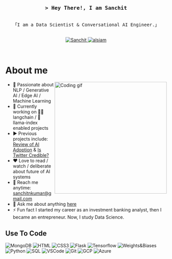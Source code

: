 <!--
<h2 align="center">
  Hey there 👋 I'm Sanchit!
  <img src="https://media.giphy.com/media/hvRJCLFzcasrR4ia7z/giphy.gif" width="28">
</h2>
-->

<!--
<p align="center">
</p>

 -->

<!-- Intro  -->
<h3 align="center">
        <samp>&gt; Hey There!, I am Sanchit</a></b>
        </samp>
</h3>


<p align="center"> 
  <samp>
    <br>
    「I am a Data Scientist & Conversational AI Engineer.」
    <br>
    <br>
  </samp>
</p>

<p align="center">
 <a href="https://www.linkedin.com/in/sanchitnkumar/" target="_blank">
  <img src="https://img.shields.io/badge/LinkedIn-0077B5?style=for-the-badge&logo=linkedin&logoColor=white" alt="Sanchit"/>
 </a>
 <!-- <a href="https://dev.to/alsiam" target="_blank">
  <img src="https://img.shields.io/badge/dev.to-0A0A0A?style=for-the-badge&logo=dev.to&logoColor=white" alt="alsiam" />
 </a> -->
 <a href="https://instagram.com/sanchitkumar1" target="_blank">
  <img src="https://img.shields.io/badge/Instagram-fe4164?style=for-the-badge&logo=instagram&logoColor=white" alt="alsiam" />
 </a> 
  </a> 
</p>
<br />
<!-- About Section -->

 # About me
<p>
 <img align="right" width="350" src="/assets/programmer.gif" alt="Coding gif" />
  
* 🌱 Passionate about NLP / Generative AI / Edge AI / Machine Learning
*  📝 Currently working on 🦜️🔗 langchain / 🦙 llama-index enabled projects
*  ▶️ Previous projects include: [Review of AI Adoption](https://github.com/sanchitkumar11/Review-of-AI-Adoption) & [Is Twitter Credible?](https://github.com/sanchitkumar11/Is-Twitter-Credible) 
*  ❤️ Love to read / watch / deliberate about future of AI systems
*  📧 Reach me anytime: sanchitnkumar@gmail.com
*  💬 Ask me about anything [here](https://github.com/sanchitkumar11/sanchitkumar11/issues)
*  ⚡ Fun fact I started my career as an investment banking analyst, then I became an entrepreneur. Now, I study Data Science.
</p>

## Use To Code

![MongoDB](https://img.shields.io/badge/MongoDB-4EA94B?style=for-the-badge&logo=mongodb&logoColor=white)
![HTML](https://img.shields.io/badge/HTML5-E34F26?style=for-the-badge&logo=html5&logoColor=white)
![CSS3](https://img.shields.io/badge/CSS3-1572B6?style=for-the-badge&logo=css3&logoColor=white)
![Flask](https://img.shields.io/badge/Flask-000000?style=for-the-badge&logo=flask&logoColor=white)
![Tensorflow](https://img.shields.io/badge/TensorFlow-FF6F00?style=for-the-badge&logo=tensorflow&logoColor=white)
![Weights&Biases](https://img.shields.io/badge/Weights_&_Biases-FFBE00?style=for-the-badge&logo=WeightsAndBiases&logoColor=white)
![Python](https://img.shields.io/badge/Python-3776AB?style=for-the-badge&logo=python&logoColor=white)
![SQL](https://img.shields.io/badge/MySQL-00000F?style=for-the-badge&logo=mysql&logoColor=white)
![VSCode](https://img.shields.io/badge/Visual_Studio-0078d7?style=for-the-badge&logo=visual%20studio&logoColor=white)
![Git](https://img.shields.io/badge/Git-F05032?style=for-the-badge&logo=git&logoColor=white)
![GCP](https://img.shields.io/badge/Google_Cloud-4285F4?style=for-the-badge&logo=google-cloud&logoColor=white)
![Azure](https://img.shields.io/badge/microsoft%20azure-0089D6?style=for-the-badge&logo=microsoft-azure&logoColor=white)

<br/>

